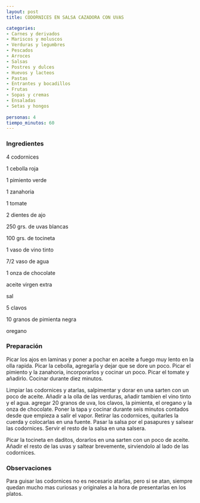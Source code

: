 ```yaml
---
layout: post
title: CODORNICES EN SALSA CAZADORA CON UVAS

categories:
- Carnes y derivados
- Mariscos y moluscos
- Verduras y legumbres
- Pescados
- Arroces
- Salsas
- Postres y dulces
- Huevos y lacteos
- Pastas
- Entrantes y bocadillos
- Frutas
- Sopas y cremas
- Ensaladas
- Setas y hongos
 
personas: 4 
tiempo_minutos: 60 
---
```

<h3>Ingredientes</h3>
4 codornices

1 cebolla roja

1 pimiento verde

1 zanahoria

1 tomate

2 dientes de ajo

250 grs. de uvas blancas

100 grs. de tocineta

1 vaso de vino tinto

7/2 vaso de agua

1 onza de chocolate

aceite virgen extra

sal

5 clavos

10 granos de pimienta negra

oregano

<h3>Preparación</h3>
Picar los ajos en laminas y poner a pochar en aceite a fuego muy lento en la olla rapida. Picar la cebolla, agregarla y dejar que se dore un poco. Picar el pimiento y la zanahoria, incorporarlos y cocinar un poco. Picar el tomate y añadirlo. Cocinar durante diez minutos.

Limpiar las codornices y atarlas, salpimentar y dorar en una sarten con un poco de aceite. Añadir a la olla de las verduras, añadir tambien el vino tinto y el agua. agregar 20 granos de uva, los clavos, la pimienta, el oregano y la onza de chocolate. Poner la tapa y cocinar durante seis minutos contados desde que empieza a salir el vapor. Retirar las codornices, quitarles la cuerda y colocarlas en una fuente. Pasar la salsa por el pasapures y salsear las codornices. Servir el resto de la salsa en una salsera.

Picar la tocineta en daditos, dorarlos en una sarten con un poco de aceite. Añadir el resto de las uvas y saltear brevemente, sirviendolo al lado de las codornices.

<h3>Observaciones</h3>
Para guisar las codornices no es necesario atarlas, pero si se atan, siempre quedan mucho mas curiosas y originales a la hora de presentarlas en los platos.

